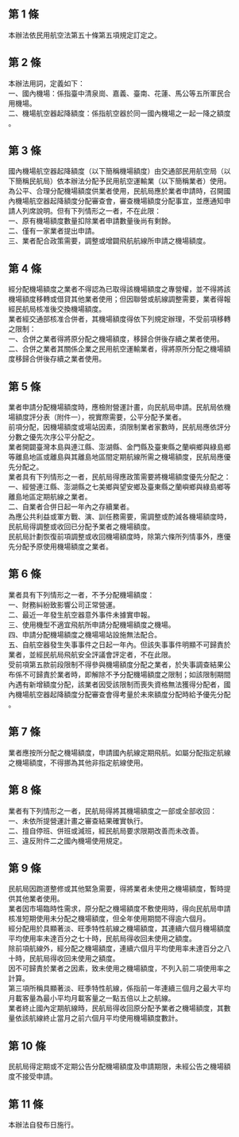 第 1 條
-------
本辦法依民用航空法第五十條第五項規定訂定之。

第 2 條
-------
本辦法用詞，定義如下：  
一、國內機場：係指臺中清泉崗、嘉義、臺南、花蓮、馬公等五所軍民合  
    用機場。  
二、機場航空器起降額度：係指航空器於同一國內機場之一起一降之額度  
    。

第 3 條
-------
國內機場航空器起降額度（以下簡稱機場額度）由交通部民用航空局（以  
下簡稱民航局）依本辦法分配予民用航空運輸業（以下簡稱業者）使用。  
為公平、合理分配機場額度供業者使用，民航局應於業者申請時，召開國  
內機場航空器起降額度分配審查會，審查機場額度分配事宜，並應通知申  
請人列席說明。但有下列情形之一者，不在此限：  
一、原有機場額度數量扣除業者申請數量後尚有剩餘。  
二、僅有一家業者提出申請。  
三、業者配合政策需要，調整或增闢飛航航線所申請之機場額度。

第 4 條
-------
經分配機場額度之業者不得認為已取得該機場額度之專營權，並不得將該  
機場額度移轉或借貸其他業者使用；但因聯營或航線調整需要，業者得報  
經民航局核准後交換機場額度。  
業者經交通部核准合併者，其機場額度得依下列規定辦理，不受前項移轉  
之限制：  
一、合併之業者得將原分配之機場額度，移歸合併後存續之業者使用。  
二、合併之業者其關係企業之民用航空運輸業者，得將原所分配之機場額  
    度移歸合併後存續之業者使用。

第 5 條
-------
業者申請分配機場額度時，應檢附營運計畫，向民航局申請。民航局依機  
場額度評分表（附件一），視實際需要，公平分配予業者。  
前項分配，因機場額度或場站因素，須限制業者家數時，民航局應依評分  
分數之優先次序公平分配之。  
業者開闢臺灣本島與連江縣、澎湖縣、金門縣及臺東縣之蘭嶼鄉與綠島鄉  
等離島地區或離島與其離島地區間定期航線所需之機場額度，民航局應優  
先分配之。  
業者具有下列情形之一者，民航局得應政策需要將機場額度優先分配之：  
一、經營連江縣、澎湖縣之七美鄉與望安鄉及臺東縣之蘭嶼鄉與綠島鄉等  
    離島地區定期航線之業者。  
二、自業者合併日起一年內之存續業者。  
為應公共利益或軍方戰、演、訓任務需要，需調整或酌減各機場額度時，  
民航局得調整或收回已分配予業者之機場額度。  
民航局計劃恢復前項調整或收回機場額度時，除第六條所列情事外，應優  
先分配予原使用機場額度之業者。

第 6 條
-------
業者具有下列情形之一者，不予分配機場額度：  
一、財務糾紛致影響公司正常營運。  
二、最近一年發生航空器意外事件未據實申報。  
三、使用機型不適宜飛航所申請分配機場額度之機場。  
四、申請分配機場額度之機場場站設施無法配合。  
五、自航空器發生失事事件之日起一年內。但該失事事件明顯不可歸責於  
    業者，並經民航局飛航安全評議會評定者，不在此限。  
受前項第五款前段限制不得參與機場額度分配之業者，於失事調查結果公  
布係不可歸責於業者時，即解除不予分配機場額度之限制；如該限制期間  
內遇有新增額度分配，該業者因受該限制而喪失資格無法獲得分配者，國  
內機場航空器起降額度分配審查會得考量於未來額度分配時給予優先分配  
。

第 7 條
-------
業者應按所分配之機場額度，申請國內航線定期飛航。如屬分配指定航線  
之機場額度，不得挪為其他非指定航線使用。

第 8 條
-------
業者有下列情形之一者，民航局得將其機場額度之一部或全部收回：  
一、未依所提營運計畫之審查結果確實執行。  
二、擅自停班、併班或減班，經民航局要求限期改善而未改善。  
三、違反附件二之國內機場使用規定。

第 9 條
-------
民航局因跑道整修或其他緊急需要，得將業者未使用之機場額度，暫時提  
供其他業者使用。  
業者因市場臨時性需求，原分配之機場額度不敷使用時，得向民航局申請  
核准短期使用未分配之機場額度，但全年使用期間不得逾六個月。  
經分配用於具顯著淡、旺季特性航線之機場額度，其連續六個月機場額度  
平均使用率未達百分之七十時，民航局得收回未使用之額度。  
除前項航線外，經分配之機場額度，連續六個月平均使用率未達百分之八  
十時，民航局得收回未使用之額度。  
因不可歸責於業者之因素，致未使用之機場額度，不列入前二項使用率之  
計算。  
第三項所稱具顯著淡、旺季特性航線，係指前一年連續三個月之最大平均  
月載客量為最小平均月載客量之一點五倍以上之航線。  
業者終止國內定期航線時，民航局得收回原分配予業者之機場額度，其數  
量依該航線終止當月之前六個月平均使用機場額度數計。

第 10 條
--------
民航局得定期或不定期公告分配機場額度及申請期限，未經公告之機場額  
度不接受申請。

第 11 條
--------
本辦法自發布日施行。

